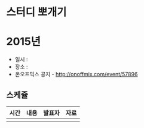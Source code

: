 # 스터디 뽀개기


# 2015년

* 일시 :
* 장소 : 
* 온오프믹스 공지 - http://onoffmix.com/event/57896

## 스케쥴 

시간|내용|발표자|자료
---|---|---|---
   |   |   | 
